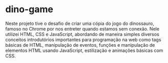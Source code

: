 # dino-game
Neste projeto tive o desafio de criar uma cópia do jogo do dinossauro, famoso no Chrome por nos entreter quando estamos sem conexão. Nele utilizei HTML, CSS e JavaScript, abordando de maneira simples diversos conceitos introdutórios importantes para programação na web como tags básicas de HTML, manipulação de eventos, funções e manipulação de elementos HTML usando JavaScript, estilização e animações básicas com CSS.
